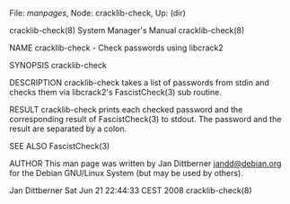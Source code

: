 File: *manpages*,  Node: cracklib-check,  Up: (dir)

cracklib-check(8)           System Manager's Manual          cracklib-check(8)



NAME
       cracklib-check - Check passwords using libcrack2

SYNOPSIS
       cracklib-check


DESCRIPTION
       cracklib-check takes a list of passwords from stdin and checks them via
       libcrack2's FascistCheck(3) sub routine.


RESULT
       cracklib-check prints  each  checked  password  and  the  corresponding
       result  of  FascistCheck(3)  to stdout. The password and the result are
       separated by a colon.


SEE ALSO
       FascistCheck(3)


AUTHOR
       This man page was written by Jan Dittberner <jandd@debian.org> for  the
       Debian GNU/Linux System (but may be used by others).



Jan Dittberner           Sat Jun 21 22:44:33 CEST 2008       cracklib-check(8)
